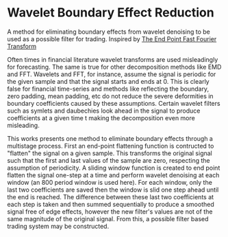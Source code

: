 # Wavelet Boundary Effect Reduction

A method for eliminating boundary effects from wavelet denoising to be used as a possible filter for trading. Inspired by [The End Point Fast Fourier Transform](https://meyersanalytics.com/publications2/sp5epfft.pdf)

Often times in financial literature wavelet transforms are used misleadingly for forecasting. The same is true for other decomposition methods like EMD and FFT. Wavelets and FFT, for instance, assume the signal is periodic for the given sample and that the signal starts and ends at 0. This is clearly false for financial time-series and methods like reflecting the boundary, zero padding, mean padding, etc do not reduce the severe deformities in boundary coefficients caused by these assumptions. Certain wavelet filters such as symlets and daubechies look ahead in the signal to produce coefficients at a given time t making the decomposition even more misleading. 

This works presents one method to eliminate boundary effects through a multistage process. First an end-point flattening function is contructed to "flatten" the signal on a given sample. This transforms the original signal such that the first and last values of the sample are zero, respecting the assumption of periodicity. A sliding window function is created to end point flatten the signal one-step at a time and perform wavelet denoising at each window (an 800 period window is used here). For each window, only the last two coefficients are saved then the window is slid one step ahead until the end is reached. The difference between these last two coefficients at each step is taken and then summed sequentially to produce a smoothed signal free of edge effects, however the new filter's values are not of the same magnitude of the original signal. From this, a possible filter based trading system may be constructed.
